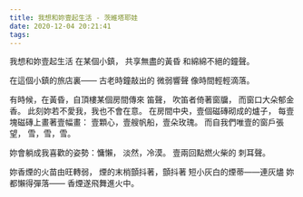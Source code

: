 ```yaml
---
title: 我想和妳壹起生活 - 茨維塔耶娃
date: 2020-12-04 20:21:41
tags:
---
```

我想和妳壹起生活
在某個小鎮，
共享無盡的黃昏
和綿綿不絕的鐘聲。

在這個小鎮的旅店裏——
古老時鐘敲出的
微弱響聲
像時間輕輕滴落。

有時候，在黃昏，自頂樓某個房間傳來
笛聲，
吹笛者倚著窗牖，
而窗口大朵郁金香。
此刻妳若不愛我，我也不會在意。
在房間中央，壹個磁磚砌成的爐子，
每壹塊磁磚上畫著壹幅畫：
壹顆心，壹艘帆船，壹朵玫瑰。
而自我們唯壹的窗戶張望，
雪，雪，雪。

妳會躺成我喜歡的姿勢：慵懶，
淡然，冷漠。
壹兩回點燃火柴的
刺耳聲。

妳香煙的火苗由旺轉弱，
煙的末梢顫抖著，顫抖著
短小灰白的煙蒂——連灰燼
妳都懶得彈落——
香煙遂飛舞進火中。
